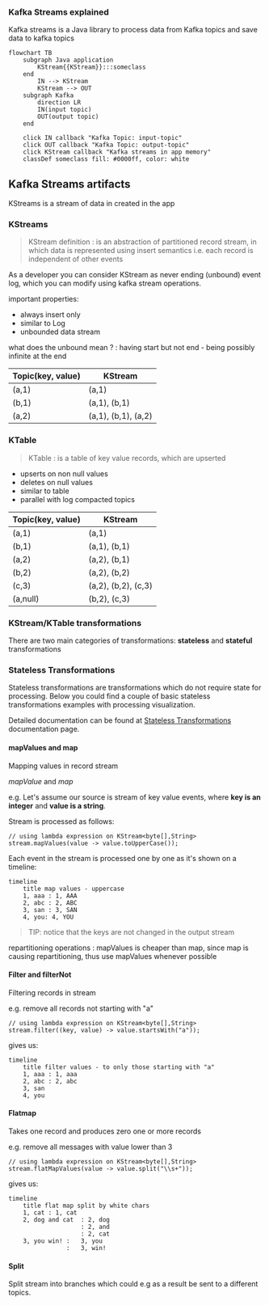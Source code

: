 ### Kafka Streams explained

Kafka streams is a Java library to process data from Kafka topics and save data to kafka topics

```mermaid
flowchart TB
    subgraph Java application
        KStream{{KStream}}:::someclass
    end
        IN --> KStream
        KStream --> OUT
    subgraph Kafka
        direction LR
        IN(input topic) 
        OUT(output topic)
    end
        
    click IN callback "Kafka Topic: input-topic"
    click OUT callback "Kafka Topic: output-topic"
    click KStream callback "Kafka streams in app memory"
    classDef someclass fill: #0000ff, color: white
```

## Kafka Streams artifacts

KStreams is a stream of data in created in the app

### KStreams

> KStream definition
: is an abstraction of partitioned record stream, in which data is represented using insert semantics 
> i.e. each record is independent of other events 

As a developer you can consider KStream as never ending (unbound) event log, 
which you can modify using kafka stream operations.

important properties:
- always insert only
- similar to Log
- unbounded data stream

what does the unbound mean ?
: having start but not end - being possibly infinite at the end


| Topic(key, value) | KStream             |
|-------------------|---------------------|
| (a,1)             | (a,1)               |
| (b,1)             | (a,1), (b,1)        | 
| (a,2)             | (a,1), (b,1), (a,2) |


### KTable


> KTable
: is a table of key value records, which are upserted 

- upserts on non null values
- deletes on null values
- similar to table
- parallel with log compacted topics


| Topic(key, value) | KStream             |
|-------------------|---------------------|
| (a,1)             | (a,1)               |
| (b,1)             | (a,1), (b,1)        | 
| (a,2)             | (a,2), (b,1)        |
| (b,2)             | (a,2), (b,2)        |
| (c,3)             | (a,2), (b,2), (c,3) |
| (a,null)          | (b,2), (c,3)        |


### KStream/KTable transformations

There are two main categories of transformations: **stateless** and **stateful** transformations


### Stateless Transformations
Stateless transformations are transformations which do not require state for processing.
Below you could find a couple of basic stateless transformations examples with processing visualization. 

Detailed documentation can be found at [Stateless Transformations] documentation page.

#### mapValues and map 

Mapping values in record stream

*mapValue* and *map*

e.g.
Let's assume our source is stream of key value events, where **key is an integer** and **value is a string**.

Stream is processed as follows:
```jshelllanguage
// using lambda expression on KStream<byte[],String>
stream.mapValues(value -> value.toUpperCase());
```
Each event in the stream is processed one by one as it's shown on a timeline:
 
```mermaid
timeline
    title map values - uppercase
    1, aaa : 1, AAA
    2, abc : 2, ABC     
    3, san : 3, SAN
    4, you: 4, YOU
```
> TIP: notice that the keys are not changed in the output stream

repartitioning operations
: mapValues is cheaper than map, since map is causing repartitioning,
thus use mapValues whenever possible


#### Filter and filterNot

Filtering records in stream

e.g. remove all records not starting with "a"

```jshelllanguage
// using lambda expression on KStream<byte[],String>
stream.filter((key, value) -> value.startsWith("a"));
```
gives us:
```mermaid
timeline
    title filter values - to only those starting with "a"
    1, aaa : 1, aaa
    2, abc : 2, abc     
    3, san 
    4, you
```
#### Flatmap

Takes one record and produces zero one or more records

e.g. remove all messages with value lower than 3

```jshelllanguage
// using lambda expression on KStream<byte[],String>
stream.flatMapValues(value -> value.split("\\s+"));
```
gives us:
```mermaid
timeline
    title flat map split by white chars
    1, cat : 1, cat
    2, dog and cat  : 2, dog     
                    : 2, and
                    : 2, cat
    3, you win! :   3, you
                :   3, win!
```
#### Split

Split stream into branches which could e.g as a result be sent to a different topics.


[Stateless Transformations]: https://docs.confluent.io/platform/current/streams/developer-guide/dsl-api.html#stateless-transformations
